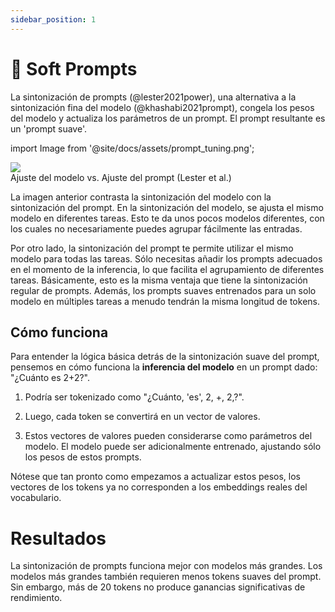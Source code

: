 ```yaml
---
sidebar_position: 1
---
```


# 🔴 Soft Prompts

La sintonización de prompts (@lester2021power), una alternativa a la sintonización fina del modelo (@khashabi2021prompt), congela los pesos del modelo y actualiza los parámetros de un prompt. El prompt resultante es un 'prompt suave'.


import Image from '@site/docs/assets/prompt_tuning.png';

<div style={{textAlign: 'center'}}>
  <img src={Image} style={{width: "500px"}} />
</div>

<div style={{textAlign: 'center'}}>
Ajuste del modelo vs. Ajuste del prompt (Lester et al.)
</div>

La imagen anterior contrasta la sintonización del modelo con la sintonización del prompt. En la sintonización del modelo, se ajusta el mismo modelo en diferentes tareas. Esto te da unos pocos modelos diferentes, con los cuales no necesariamente puedes agrupar fácilmente las entradas.

Por otro lado, la sintonización del prompt te permite utilizar el mismo modelo para todas las tareas. Sólo necesitas añadir los prompts adecuados en el momento de la inferencia, lo que facilita el agrupamiento de diferentes tareas. Básicamente, esto es la misma ventaja que tiene la sintonización regular de prompts. Además, los prompts suaves entrenados para un solo modelo en múltiples tareas a menudo tendrán la misma longitud de tokens.

## Cómo funciona

Para entender la lógica básica detrás de la sintonización suave del prompt, pensemos en cómo funciona la **inferencia del modelo** en un prompt dado: "¿Cuánto es 2+2?".

1) Podría ser tokenizado como "¿Cuánto, 'es', 2, +, 2,?".

2) Luego, cada token se convertirá en un vector de valores.

3) Estos vectores de valores pueden considerarse como parámetros del modelo. El modelo puede ser adicionalmente entrenado, ajustando sólo los pesos de estos prompts.

Nótese que tan pronto como empezamos a actualizar estos pesos, los vectores de los tokens ya no corresponden a los embeddings reales del vocabulario.

# Resultados

La sintonización de prompts funciona mejor con modelos más grandes. Los modelos más grandes también requieren menos tokens suaves del prompt. Sin embargo, más de 20 tokens no produce ganancias significativas de rendimiento.